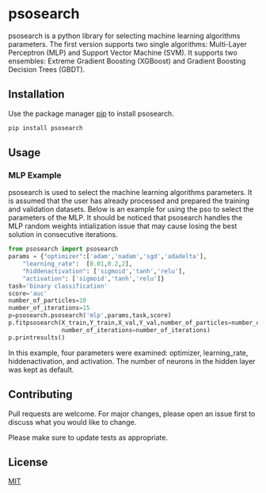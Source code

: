 # psosearch

psosearch is a python library for selecting machine learning algorithms parameters.
The first version supports two single algorithms: Multi-Layer Perceptron (MLP) and Support Vector Machine (SVM).
It supports two ensembles: Extreme Gradient Boosting (XGBoost) and Gradient Boosting Decision Trees (GBDT).

## Installation

Use the package manager [pip](https://pip.pypa.io/en/stable/) to install psosearch.

```bash
pip install psosearch
```

## Usage

### MLP Example
psosearch is used to select the machine learning algorithms parameters. It is assumed that the user
has already processed and prepared the training and validation datasets. Below is an example for using the 
pso to select the parameters of the MLP. It should be noticed that psosearch handles the MLP random weights intialization issue
that may cause losing the best solution in consecutive iterations.
```python
from psosearch import psosearch
params = {"optimizer":['adam','nadam','sgd','adadelta'],
    "learning_rate":  [0.01,0.2,2],
    "hiddenactivation": ['sigmoid','tanh','relu'],
    "activation": ['sigmoid','tanh','relu']}
task='binary classification'
score='auc'
number_of_particles=10
number_of_iterations=15
p=psosearch.psosearch('mlp',params,task,score)
p.fitpsosearch(X_train,Y_train,X_val,Y_val,number_of_particles=number_of_particles,
               number_of_iterations=number_of_iterations)
p.printresults()
```

In this example, four parameters were examined: optimizer, learning_rate, hiddenactivation, and activation.
The number of neurons in the hidden layer was kept as default.

## Contributing
Pull requests are welcome. For major changes, please open an issue first to discuss what you would like to change.

Please make sure to update tests as appropriate.

## License
[MIT](https://choosealicense.com/licenses/mit/)